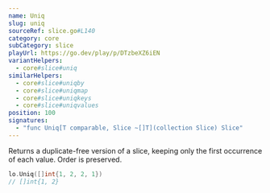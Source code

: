 ```yaml
---
name: Uniq
slug: uniq
sourceRef: slice.go#L140
category: core
subCategory: slice
playUrl: https://go.dev/play/p/DTzbeXZ6iEN
variantHelpers:
  - core#slice#uniq
similarHelpers:
  - core#slice#uniqby
  - core#slice#uniqmap
  - core#slice#uniqkeys
  - core#slice#uniqvalues
position: 100
signatures:
  - "func Uniq[T comparable, Slice ~[]T](collection Slice) Slice"
---
```


Returns a duplicate-free version of a slice, keeping only the first occurrence of each value. Order is preserved.

```go
lo.Uniq([]int{1, 2, 2, 1})
// []int{1, 2}
```


